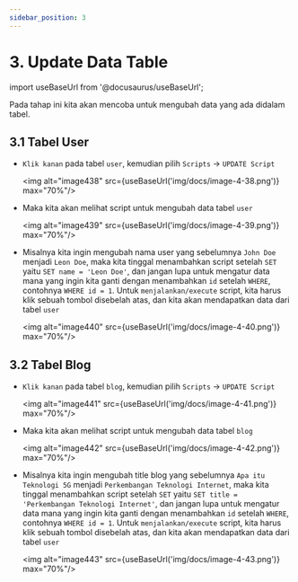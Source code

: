 ```yaml
---
sidebar_position: 3
---
```


# 3. Update Data Table

import useBaseUrl from '@docusaurus/useBaseUrl';

Pada tahap ini kita akan mencoba untuk mengubah data yang ada didalam tabel.

## 3.1 Tabel User

- `Klik kanan` pada tabel `user`, kemudian pilih `Scripts` → `UPDATE Script`

  <img alt="image438" src={useBaseUrl('img/docs/image-4-38.png')} max="70%"/>

- Maka kita akan melihat script untuk mengubah data tabel `user`

  <img alt="image439" src={useBaseUrl('img/docs/image-4-39.png')} max="70%"/>

- Misalnya kita ingin mengubah nama user yang sebelumnya `John Doe` menjadi `Leon Doe`, maka kita tinggal menambahkan script setelah `SET` yaitu `SET name = 'Leon Doe'`, dan jangan lupa untuk mengatur data mana yang ingin kita ganti dengan menambahkan `id` setelah `WHERE`, contohnya `WHERE id = 1`. Untuk `menjalankan/execute` script, kita harus klik sebuah tombol disebelah atas, dan kita akan mendapatkan data dari tabel `user`

  <img alt="image440" src={useBaseUrl('img/docs/image-4-40.png')} max="70%"/>

## 3.2 Tabel Blog

- `Klik kanan` pada tabel `blog`, kemudian pilih `Scripts` → `UPDATE Script`

  <img alt="image441" src={useBaseUrl('img/docs/image-4-41.png')} max="70%"/>

- Maka kita akan melihat script untuk mengubah data tabel `blog`

  <img alt="image442" src={useBaseUrl('img/docs/image-4-42.png')} max="70%"/>

- Misalnya kita ingin mengubah title blog yang sebelumnya `Apa itu Teknologi 5G` menjadi `Perkembangan Teknologi Internet`, maka kita tinggal menambahkan script setelah `SET` yaitu `SET title = 'Perkembangan Teknologi Internet'`, dan jangan lupa untuk mengatur data mana yang ingin kita ganti dengan menambahkan `id` setelah `WHERE`, contohnya `WHERE id = 1`. Untuk `menjalankan/execute` script, kita harus klik sebuah tombol disebelah atas, dan kita akan mendapatkan data dari tabel `user`

  <img alt="image443" src={useBaseUrl('img/docs/image-4-43.png')} max="70%"/>
